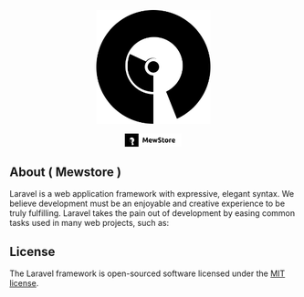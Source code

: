 <p align="center"><a href="https://laravel.com" target="_blank"><img src="./src/img/mewstore.png" width="200" alt="Laravel Logo"></a></p>

<p align="center">
  <a href="./src/img/sheildmew.svg"><img width="100" src="./src/img/sheildmew.svg" alt="Build Status"></a>
</p>

## About ( Mewstore )

Laravel is a web application framework with expressive, elegant syntax. We believe development must be an enjoyable and creative experience to be truly fulfilling. Laravel takes the pain out of development by easing common tasks used in many web projects, such as:

## License

The Laravel framework is open-sourced software licensed under the [MIT license](https://opensource.org/licenses/MIT).
